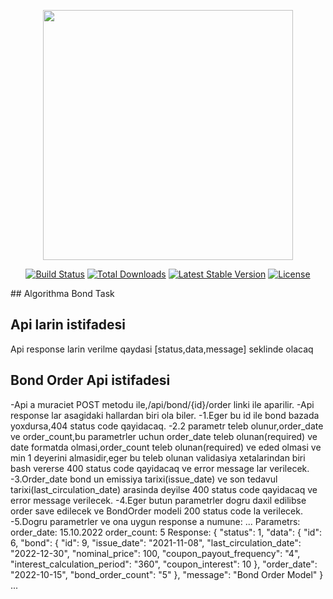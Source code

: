 <p align="center"><a href="https://laravel.com" target="_blank"><img src="https://raw.githubusercontent.com/laravel/art/master/logo-lockup/5%20SVG/2%20CMYK/1%20Full%20Color/laravel-logolockup-cmyk-red.svg" width="400"></a></p>

<p align="center">
<a href="https://travis-ci.org/laravel/framework"><img src="https://travis-ci.org/laravel/framework.svg" alt="Build Status"></a>
<a href="https://packagist.org/packages/laravel/framework"><img src="https://poser.pugx.org/laravel/framework/d/total.svg" alt="Total Downloads"></a>
<a href="https://packagist.org/packages/laravel/framework"><img src="https://poser.pugx.org/laravel/framework/v/stable.svg" alt="Latest Stable Version"></a>
<a href="https://packagist.org/packages/laravel/framework"><img src="https://poser.pugx.org/laravel/framework/license.svg" alt="License"></a>
</p>
## Algorithma Bond Task


## Api larin istifadesi

Api response larin verilme qaydasi [status,data,message] seklinde olacaq



## Bond Order Api istifadesi

-Api a muraciet POST metodu ile,/api/bond/{id}/order linki ile aparilir.
-Api response lar asagidaki hallardan biri ola biler.
-1.Eger bu id ile bond bazada yoxdursa,404 status code qayidacaq.
-2.2 parametr teleb olunur,order_date ve order_count,bu parametrler uchun order_date teleb olunan(required) ve date formatda olmasi,order_count teleb olunan(required) ve eded olmasi ve min 1 deyerini almasidir,eger bu teleb olunan validasiya xetalarindan biri bash vererse 400 status code qayidacaq ve error message lar verilecek.
-3.Order_date bond un emissiya tarixi(issue_date) ve son tedavul tarixi(last_circulation_date) arasinda deyilse 400 status code qayidacaq ve error message verilecek.
-4.Eger butun parametrler dogru daxil edilibse order save edilecek ve BondOrder modeli 200 status code la verilecek.
-5.Dogru parametrler ve ona uygun response a numune:
...
Parametrs:
  order_date: 15.10.2022
  order_count: 5
Response:
{
    "status": 1,
    "data": {
        "id": 6,
        "bond": {
            "id": 9,
            "issue_date": "2021-11-08",
            "last_circulation_date": "2022-12-30",
            "nominal_price": 100,
            "coupon_payout_frequency": "4",
            "interest_calculation_period": "360",
            "coupon_interest": 10
        },
        "order_date": "2022-10-15",
        "bond_order_count": "5"
    },
    "message": "Bond Order Model"
}
...
